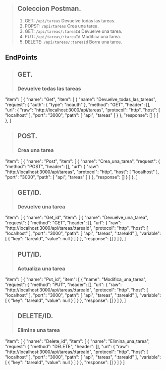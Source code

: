 
> ## Coleccion Postman.
> 
> 1.   GET: `/api/tareas` Devuelve todas las tareas.
> 2.   POPST: `/api/tareas` Crea una tarea. 
> 3.   GET: `/api/tareas/:tareaId` Devuelve una tarea.
> 4.   PUT: `/api/tareas/:tareaId` Modifica una tarea.    
> 5.   DELETE: `/api/tareas/:tareaId` Borra una tarea. 

 ## EndPoints
 
> ## GET.
> ### Devuelve todas las tareas

"item": [
		{
			"name": "Get",
			"item": [
				{
					"name": "Devuelve_todas_las_tareas",
					"request": {
						"auth": {
							"type": "noauth"
						},
						"method": "GET",
						"header": [],
						"url": {
							"raw": "http://localhost:3000/api/tareas",
							"protocol": "http",
							"host": [
								"localhost"
							],
							"port": "3000",
							"path": [
								"api",
								"tareas"
							]
						}
					},
					"response": []
				}
			]
		},
    ]

> ## POST.
> ### Crea una tarea

"item": [
 		{
			"name": "Post",
			"item": [
				{
					"name": "Crea_una_tarea",
					"request": {
						"method": "POST",
						"header": [],
						"url": {
							"raw": "http://localhost:3000/api/tareas",
							"protocol": "http",
							"host": [
								"localhost"
							],
							"port": "3000",
							"path": [
								"api",
								"tareas"
							]
						}
					},
					"response": []
				}
			]
		},
  ]

> ## GET/ID.
> ### Devuelve una tarea

"item": [
        {
			"name": "Get_id",
			"item": [
				{
					"name": "Devuelve_una_tarea",
					"request": {
						"method": "GET",
						"header": [],
						"url": {
							"raw": "http://localhost:3000/api/tareas/:tareaId",
							"protocol": "http",
							"host": [
								"localhost"
							],
							"port": "3000",
							"path": [
								"api",
								"tareas",
								":tareaId"
							],
							"variable": [
								{
									"key": "tareaId",
									"value": null
								}
							]
						}
					},
					"response": []
				}
			]
		},
    ]

>  ## PUT/ID.
>  ### Actualiza una tarea

"item": [
        {
			"name": "Put_id",
			"item": [
				{
					"name": "Modifica_una_tarea",
					"request": {
						"method": "PUT",
						"header": [],
						"url": {
							"raw": "http://localhost:3000/api/tareas/:tareaId",
							"protocol": "http",
							"host": [
								"localhost"
							],
							"port": "3000",
							"path": [
								"api",
								"tareas",
								":tareaId"
							],
							"variable": [
								{
									"key": "tareaId",
									"value": null
								}
							]
						}
					},
					"response": []
				}
			]
		},
]

>  ## DELETE/ID.
>  ### Elimina una tarea

"item": [
        {
			"name": "Delete_id",
			"item": [
				{
					"name": "Elimina_una_tarea",
					"request": {
						"method": "DELETE",
						"header": [],
						"url": {
							"raw": "http://localhost:3000/api/tareas/:tareaId",
							"protocol": "http",
							"host": [
								"localhost"
							],
							"port": "3000",
							"path": [
								"api",
								"tareas",
								":tareaId"
							],
							"variable": [
								{
									"key": "tareaId",
									"value": null
								}
							]
						}
					},
					"response": []
				}
			]
		}
]